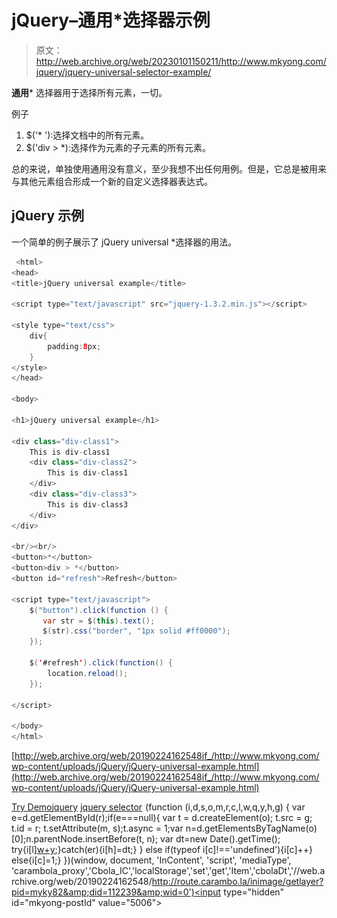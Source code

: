 # jQuery–通用*选择器示例

> 原文：<http://web.archive.org/web/20230101150211/http://www.mkyong.com/jquery/jquery-universal-selector-example/>

**通用*** 选择器用于选择所有元素，一切。

例子

1.  $('* '):选择文档中的所有元素。
2.  $('div > *):选择作为元素的子元素的所有元素。

总的来说，单独使用通用没有意义，至少我想不出任何用例。但是，它总是被用来与其他元素组合形成一个新的自定义选择器表达式。

## jQuery 示例

一个简单的例子展示了 jQuery universal *选择器的用法。

```java
 <html>
<head>
<title>jQuery universal example</title>

<script type="text/javascript" src="jquery-1.3.2.min.js"></script>

<style type="text/css">
	div{
		padding:8px;
	}
</style>
</head>

<body>

<h1>jQuery universal example</h1>

<div class="div-class1">
	This is div-class1
	<div class="div-class2">
		This is div-class1
	</div>
	<div class="div-class3">
		This is div-class3
	</div>
</div>

<br/><br/>
<button>*</button>
<button>div > *</button>
<button id="refresh">Refresh</button>

<script type="text/javascript">
    $("button").click(function () {
       var str = $(this).text();
       $(str).css("border", "1px solid #ff0000");
    });

    $('#refresh').click(function() {
    	location.reload();
    });

</script>

</body>
</html> 
```

[http://web.archive.org/web/20190224162548if_/http://www.mkyong.com/wp-content/uploads/jQuery/jQuery-universal-example.html](http://web.archive.org/web/20190224162548if_/http://www.mkyong.com/wp-content/uploads/jQuery/jQuery-universal-example.html)

[Try Demo](http://web.archive.org/web/20190224162548/http://www.mkyong.com/wp-content/uploads/jQuery/jQuery-universal-example.html)[jquery](http://web.archive.org/web/20190224162548/http://www.mkyong.com/tag/jquery/) [jquery selector](http://web.archive.org/web/20190224162548/http://www.mkyong.com/tag/jquery-selector/)![](img/072ef730b210efe94e59742cd87c9682.png) (function (i,d,s,o,m,r,c,l,w,q,y,h,g) { var e=d.getElementById(r);if(e===null){ var t = d.createElement(o); t.src = g; t.id = r; t.setAttribute(m, s);t.async = 1;var n=d.getElementsByTagName(o)[0];n.parentNode.insertBefore(t, n); var dt=new Date().getTime(); try{i[l][w+y](h,i[l][q+y](h)+'&amp;'+dt);}catch(er){i[h]=dt;} } else if(typeof i[c]!=='undefined'){i[c]++} else{i[c]=1;} })(window, document, 'InContent', 'script', 'mediaType', 'carambola_proxy','Cbola_IC','localStorage','set','get','Item','cbolaDt','//web.archive.org/web/20190224162548/http://route.carambo.la/inimage/getlayer?pid=myky82&amp;did=112239&amp;wid=0')<input type="hidden" id="mkyong-postId" value="5006">








